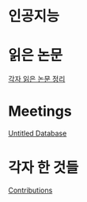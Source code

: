 # 인공지능

# 읽은 논문

[각자 읽은 논문 정리](%E1%84%8B%E1%85%B5%E1%86%AB%E1%84%80%E1%85%A9%E1%86%BC%E1%84%8C%E1%85%B5%E1%84%82%E1%85%B3%E1%86%BC%204a410a2b1eea449dabc197506caa4b43/%E1%84%80%E1%85%A1%E1%86%A8%E1%84%8C%E1%85%A1%20%E1%84%8B%E1%85%B5%E1%86%B0%E1%84%8B%E1%85%B3%E1%86%AB%20%E1%84%82%E1%85%A9%E1%86%AB%E1%84%86%E1%85%AE%E1%86%AB%20%E1%84%8C%E1%85%A5%E1%86%BC%E1%84%85%E1%85%B5%202685ac22a90947b4834edd3b2831de01.csv)

# Meetings

[Untitled Database](%E1%84%8B%E1%85%B5%E1%86%AB%E1%84%80%E1%85%A9%E1%86%BC%E1%84%8C%E1%85%B5%E1%84%82%E1%85%B3%E1%86%BC%204a410a2b1eea449dabc197506caa4b43/Untitled%20Database%2085c561f7301c4be5b0ad645f05000e1f.csv)

# 각자 한 것들

[Contributions](%E1%84%8B%E1%85%B5%E1%86%AB%E1%84%80%E1%85%A9%E1%86%BC%E1%84%8C%E1%85%B5%E1%84%82%E1%85%B3%E1%86%BC%204a410a2b1eea449dabc197506caa4b43/Contributions%2047c7b250769a4f04a4bdac97019f95be.csv)